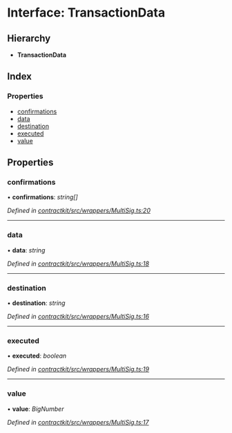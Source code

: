 # Interface: TransactionData

## Hierarchy

* **TransactionData**

## Index

### Properties

* [confirmations](_wrappers_multisig_.transactiondata.md#confirmations)
* [data](_wrappers_multisig_.transactiondata.md#data)
* [destination](_wrappers_multisig_.transactiondata.md#destination)
* [executed](_wrappers_multisig_.transactiondata.md#executed)
* [value](_wrappers_multisig_.transactiondata.md#value)

## Properties

###  confirmations

• **confirmations**: *string[]*

*Defined in [contractkit/src/wrappers/MultiSig.ts:20](https://github.com/celo-org/celo-monorepo/blob/master/packages/sdk/contractkit/src/wrappers/MultiSig.ts#L20)*

___

###  data

• **data**: *string*

*Defined in [contractkit/src/wrappers/MultiSig.ts:18](https://github.com/celo-org/celo-monorepo/blob/master/packages/sdk/contractkit/src/wrappers/MultiSig.ts#L18)*

___

###  destination

• **destination**: *string*

*Defined in [contractkit/src/wrappers/MultiSig.ts:16](https://github.com/celo-org/celo-monorepo/blob/master/packages/sdk/contractkit/src/wrappers/MultiSig.ts#L16)*

___

###  executed

• **executed**: *boolean*

*Defined in [contractkit/src/wrappers/MultiSig.ts:19](https://github.com/celo-org/celo-monorepo/blob/master/packages/sdk/contractkit/src/wrappers/MultiSig.ts#L19)*

___

###  value

• **value**: *BigNumber*

*Defined in [contractkit/src/wrappers/MultiSig.ts:17](https://github.com/celo-org/celo-monorepo/blob/master/packages/sdk/contractkit/src/wrappers/MultiSig.ts#L17)*

